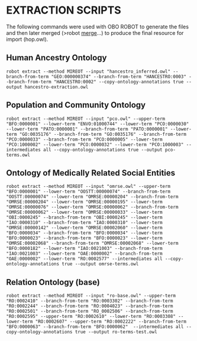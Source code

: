 # EXTRACTION SCRIPTS

The following commands were used with OBO ROBOT to generate the files and then later merged (>robot [merge](http://robot.obolibrary.org/merge.html)...) to produce the final resource for import (hop.owl).

## Human Ancestry Ontology
```
robot extract --method MIREOT --input "hancestro_inferred.owl" --branch-from-term "GEO:000000374" --branch-from-term "HANCESTRO:0003" --branch-from-term "HANCESTRO:0002" --copy-ontology-annotations true --output hancestro-extraction.owl
```

## Population and Community Ontology
```
robot extract --method MIREOT --input "pco.owl" --upper-term "BFO:0000001" --lower-term "ENVO:01000744" --lower-term "PCO:0000030" --lower-term "PATO:0000001" --branch-from-term "PATO:0000001" --lower-term "GO:0035176" --branch-from-term "GO:0035176" --branch-from-term "PCO:0000033" --branch-from-term "PCO:0000005" --lower-term "PCO:1000002" --lower-term "PCO:0000032" --lower-term "PCO:1000003" --intermediates all --copy-ontology-annotations true --output pco-terms.owl
```

## Ontology of Medically Related Social Entities
```
robot extract --method MIREOT --input "omrse.owl" --upper-term "BFO:0000001" --lower-term "OOSTT:00000074" --branch-from-term "OOSTT:00000074" --lower-term "OMRSE:00000204" --branch-from-term "OMRSE:00000204" --lower-term "OMRSE:00000195" --lower-term "OMRSE:00000076" --lower-term "OMRSE:00000062" --branch-from-term "OMRSE:00000062" --lower-term "OMRSE:00000033" --lower-term "OBI:0000245" --branch-from-term "OBI:0000245" --lower-term "IAO:0000310" --branch-from-term "IAO:0000310" --lower-term "OMRSE:00000142" --lower-term "OMRSE:00002060" --lower-term "BFO:0000034" --branch-from-term "BFO:0000034" --lower-term "BFO:0000023" --branch-from-term "BFO:0000023" --lower-term "OMRSE:00002068" --branch-from-term "OMRSE:00002068" --lower-term "BFO:0000182" --lower-term "IAO:0021003" --branch-from-term "IAO:0021003" --lower-term "OAE:0000002" --branch-from-term "OAE:0000002" --lower-term "RO:0002577" --intermediates all --copy-ontology-annotations true --output omrse-terms.owl
```

## Relation Ontology (base)
```
robot extract --method MIREOT --input "ro-base.owl" --upper-term "RO:0002410" --branch-from-term "RO:0003302" --branch-from-term "RO:0002244" --branch-from-term "RO:0004023" --branch-from-term "RO:0002501" --branch-from-term "RO_0002506" --branch-from-term "RO:0002595" --upper-term "RO:0002610" --lower-term "RO:0003308" --lower-term "RO:0002607" --upper-term "RO:0002222" --branch-from-term "BFO:0000063" --branch-from-term "BFO:0000062"  --intermediates all --copy-ontology-annotations true --output ro-terms-test.owl 
```
